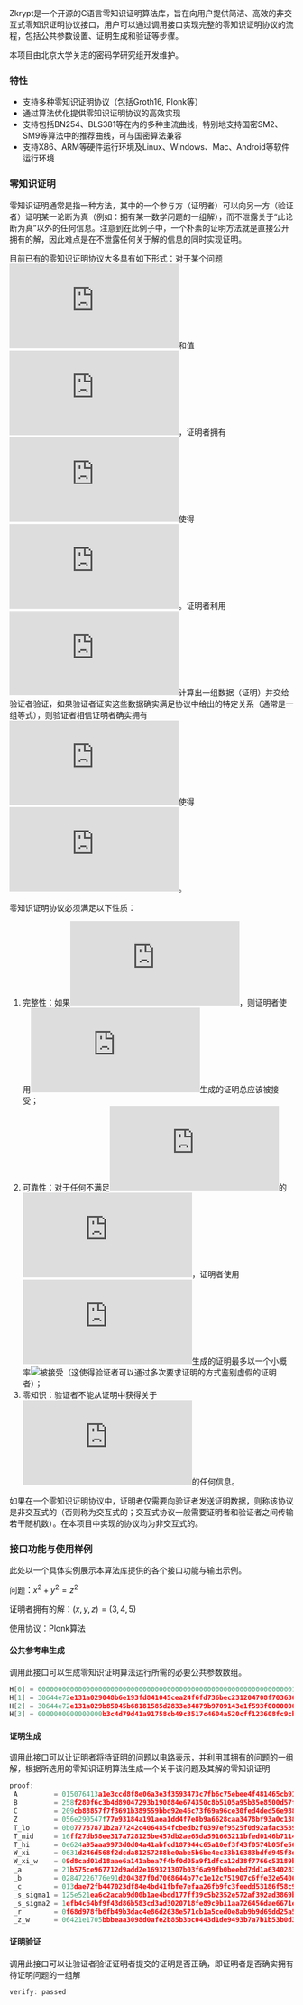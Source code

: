 
Zkrypt是一个开源的C语言零知识证明算法库，旨在向用户提供简洁、高效的非交互式零知识证明协议接口，用户可以通过调用接口实现完整的零知识证明协议的流程，包括公共参数设置、证明生成和验证等步骤。

本项目由北京大学关志的密码学研究组开发维护。

### 特性

- 支持多种零知识证明协议（包括Groth16, Plonk等）
- 通过算法优化提供零知识证明协议的高效实现
- 支持包括BN254、BLS381等在内的多种主流曲线，特别地支持国密SM2、SM9等算法中的推荐曲线，可与国密算法兼容
- 支持X86、ARM等硬件运行环境及Linux、Windows、Mac、Android等软件运行环境

### 零知识证明

零知识证明通常是指一种方法，其中的一个参与方（证明者）可以向另一方（验证者）证明某一论断为真（例如：拥有某一数学问题的一组解），而不泄露关于“此论断为真”以外的任何信息。注意到在此例子中，一个朴素的证明方法就是直接公开拥有的解，因此难点是在不泄露任何关于解的信息的同时实现证明。

目前已有的零知识证明协议大多具有如下形式：对于某个问题![](http://latex.codecogs.com/gif.latex?P)和值![](http://latex.codecogs.com/gif.latex?y)，证明者拥有![](http://latex.codecogs.com/gif.latex?x)使得![](http://latex.codecogs.com/gif.latex?P(x)=y)。证明者利用![](http://latex.codecogs.com/gif.latex?x)计算出一组数据（证明）并交给验证者验证，如果验证者证实这些数据确实满足协议中给出的特定关系（通常是一组等式），则验证者相信证明者确实拥有![](http://latex.codecogs.com/gif.latex?x)使得![](http://latex.codecogs.com/gif.latex?P(x)=y)。

零知识证明协议必须满足以下性质：


1. 完整性：如果![](http://latex.codecogs.com/gif.latex?P(x)=y)，则证明者使用![](http://latex.codecogs.com/gif.latex?x)生成的证明总应该被接受；
2. 可靠性：对于任何不满足![](http://latex.codecogs.com/gif.latex?P(x)=y)的![](http://latex.codecogs.com/gif.latex?x)，证明者使用![](http://latex.codecogs.com/gif.latex?x)生成的证明最多以一个小概率![](http://latex.codecogs.com/gif.latex?\rho)被接受（这使得验证者可以通过多次要求证明的方式鉴别虚假的证明者）；
3. 零知识：验证者不能从证明中获得关于![](http://latex.codecogs.com/gif.latex?x)的任何信息。

如果在一个零知识证明协议中，证明者仅需要向验证者发送证明数据，则称该协议是非交互式的（否则称为交互式的；交互式协议一般需要证明者和验证者之间传输若干随机数）。在本项目中实现的协议均为非交互式的。

### 接口功能与使用样例

此处以一个具体实例展示本算法库提供的各个接口功能与输出示例。

问题：$x^2+y^2=z^2$

证明者拥有的解：$(x,y,z)=(3,4,5)$

使用协议：Plonk算法

#### 公共参考串生成

调用此接口可以生成零知识证明算法运行所需的必要公共参数数组。

```c
H[0] = 0000000000000000000000000000000000000000000000000000000000000001
H[1] = 30644e72e131a029048b6e193fd841045cea24f6fd736bec231204708f703636
H[2] = 30644e72e131a029b85045b68181585d2833e84879b9709143e1f593f0000000
H[3] = 0000000000000000b3c4d79d41a91758cb49c3517c4604a520cff123608fc9cb

```

#### 证明生成

调用此接口可以让证明者将待证明的问题以电路表示，并利用其拥有的问题的一组解，根据所选用的零知识证明算法生成一个关于该问题及其解的零知识证明

```c
proof:
 A         = 015076413a1e3ccd8f8e06a3e3f3593473c7fb6c75ebee4f481465cb91f0a858 189ff80237a68c56e9a04255b09b36bfff44d0643b2551aa8a7fe7f50319bc0a
 B         = 258f280f6c3b4d89047293b190884e674350c8b5105a95b35e8500d57fb66dee 1100e2e49a1a696d0dbad87b07763f631abb256ec7613ef3112066f193b6bf93
 C         = 209cb88857f7f3691b389559bbd92e46c73f69a96ce30fed4ded56e988f2777c 10786bdf254bb11422e65a019ef465f660f00e7bb815c45c351b3bdc0b0430dc
 Z         = 056e290547f77e93184a191aea1dd4f7e8b9a6628caa3478bf93a0c138cfb72d 11b027fba02dc51a7f8d092b3d2e9c32f205538abbce60ffadbfd9a7ef6d5577
 T_lo      = 0b077787871b2a77242c4064854fcbedb2f0397ef9525f0d92afac3539dce2d5 0d99aeb6fd0f712891ec7a01f27dd514ca4a194bf93655ee6f53064747e5c83f
 T_mid     = 16ff27db58ee317a728125be457db2ae65da591663211bfed0146b7114b11c61 2bd82bfa91d559705b1fc4153bd149524106fb244fde83f444a50b730c1f1b5e
 T_hi      = 0e624a95aaa9973d0d04a41abfcd187944c65a10ef3f43f0574b05fe56c30414 08a1c1db8b10604f7980d64ad121d8b806bd407183bae466eb5769a3ccbbf519
 W_xi      = 0631d246d568f2dcda81257288be0abe5b6be4ec33b16383bdfd945f3dbf8147 0c812cd688f72b74ca5b79fcdf5bcf146f2da816134bc77be5e64de69e21b1ab
 W_xi_w    = 09d8cad01d18aae6a141abea7f4bf0d05a9f1dfca12d38f7766c53189b5f42b4 0ae73daef13721014524ac695faefdc4d523849f1391af236a87505fa0f66e17
 _a        = 21b575ce967712d9add2e169321307b03f6a99fb0beebd7dd1a63402833f5981
 _b        = 02847226776e91d204387f0d7068644b77c1e12c751907c6ffe32e54067cf549
 _c        = 013dae72fb447023df84e4bd41fbfe7efaa26fb9fc3feedd53186f58c9973c92
 _s_sigma1 = 125e521ea6c2acab9d00b1ae4bdd177ff39c5b2352e572af392ad3869ba39ed0
 _s_sigma2 = 1efb4c64bf9f43d86b583cd3ad3020718fe89c9b11aa726456dae6671eaea387
 _r        = 0f68d978fb6fb49b3dac4e86d2638e571cb1a5ced0e8ab9b9d69dd25a5868ff7
 _z_w      = 06421e1705bbbeaa3098d0afe2b85b3bc0443d1de9493b7a7b1b53b0d375490a
```

#### 证明验证

调用此接口可以让验证者验证证明者提交的证明是否正确，即证明者是否确实拥有待证明问题的一组解

```c
verify: passed
```
